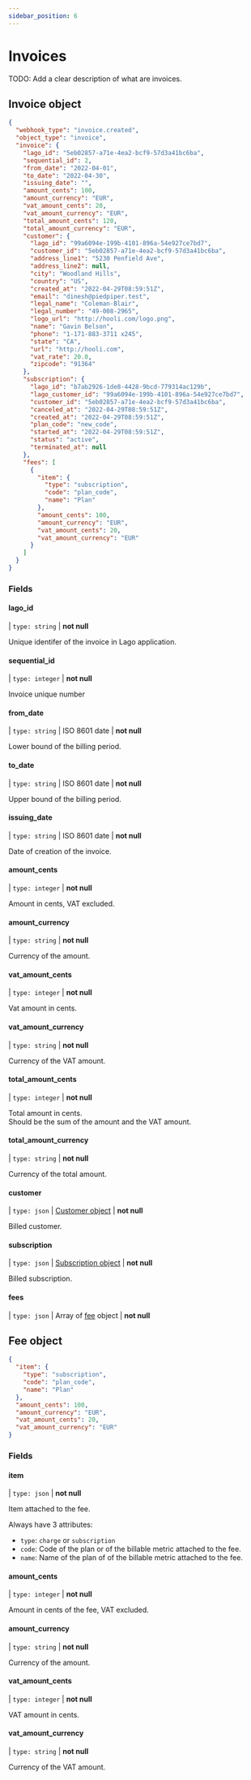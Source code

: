 ```yaml
---
sidebar_position: 6
---
```


# Invoices

TODO: Add a clear description of what are invoices.

## Invoice object

```json
{
  "webhook_type": "invoice.created",
  "object_type": "invoice",
  "invoice": {
    "lago_id": "5eb02857-a71e-4ea2-bcf9-57d3a41bc6ba",
    "sequential_id": 2,
    "from_date": "2022-04-01",
    "to_date": "2022-04-30",
    "issuing_date": "",
    "amount_cents": 100,
    "amount_currency": "EUR",
    "vat_amount_cents": 20,
    "vat_amount_currency": "EUR",
    "total_amount_cents": 120,
    "total_amount_currency": "EUR",
    "customer": {
      "lago_id": "99a6094e-199b-4101-896a-54e927ce7bd7",
      "customer_id": "5eb02857-a71e-4ea2-bcf9-57d3a41bc6ba",
      "address_line1": "5230 Penfield Ave",
      "address_line2": null,
      "city": "Woodland Hills",
      "country": "US",
      "created_at": "2022-04-29T08:59:51Z",
      "email": "dinesh@piedpiper.test",
      "legal_name": "Coleman-Blair",
      "legal_number": "49-008-2965",
      "logo_url": "http://hooli.com/logo.png",
      "name": "Gavin Belson",
      "phone": "1-171-883-3711 x245",
      "state": "CA",
      "url": "http://hooli.com",
      "vat_rate": 20.0,
      "zipcode": "91364"
    },
    "subscription": {
      "lago_id": "b7ab2926-1de8-4428-9bcd-779314ac129b",
      "lago_customer_id": "99a6094e-199b-4101-896a-54e927ce7bd7",
      "customer_id": "5eb02857-a71e-4ea2-bcf9-57d3a41bc6ba",
      "canceled_at": "2022-04-29T08:59:51Z",
      "created_at": "2022-04-29T08:59:51Z",
      "plan_code": "new_code",
      "started_at": "2022-04-29T08:59:51Z",
      "status": "active",
      "terminated_at": null
    },
    "fees": [
      {
        "item": {
          "type": "subscription",
          "code": "plan_code",
          "name": "Plan"
        },
        "amount_cents": 100,
        "amount_currency": "EUR",
        "vat_amount_cents": 20,
        "vat_amount_currency": "EUR"
      }
    ]
  }
}
```

### Fields

#### lago_id

| `type: string` | **not null**

Unique identifer of the invoice in Lago application.

#### sequential_id

| `type: integer` | **not null**

Invoice unique number

#### from_date

| `type: string` | ISO 8601 date | **not null**

Lower bound of the billing period.

#### to_date

| `type: string` | ISO 8601 date | **not null**

Upper bound of the billing period.

#### issuing_date

| `type: string` | ISO 8601 date | **not null**

Date of creation of the invoice.

#### amount_cents

| `type: integer` | **not null**

Amount in cents, VAT excluded.

#### amount_currency

| `type: string` | **not null**

Currency of the amount.

#### vat_amount_cents

| `type: integer` | **not null**

Vat amount in cents.

#### vat_amount_currency

| `type: string` | **not null**

Currency of the VAT amount.

#### total_amount_cents

| `type: integer` | **not null**

Total amount in cents.<br/>
Should be the sum of the amount and the VAT amount.

#### total_amount_currency

| `type: string` | **not null**

Currency of the total amount.

#### customer

| `type: json` | [Customer object](/docs/api-reference/customers/customer-object) | **not null**

Billed customer.

#### subscription

| `type: json` | [Subscription object](/docs/api-reference/subscriptions/subscription-object) | **not null**

Billed subscription.

#### fees

| `type: json` | Array of [fee](#fee-object) object | **not null**

## Fee object

```json
{
  "item": {
    "type": "subscription",
    "code": "plan_code",
    "name": "Plan"
  },
  "amount_cents": 100,
  "amount_currency": "EUR",
  "vat_amount_cents": 20,
  "vat_amount_currency": "EUR"
}
```

### Fields

#### item

| `type: json` | **not null**

Item attached to the fee.

Always have 3 attributes:
- `type`: `charge` or `subscription`
- `code`: Code of the plan or of the billable metric attached to the fee.
- `name`: Name of the plan of of the billable metric attached to the fee.

#### amount_cents

| `type: integer` | **not null**

Amount in cents of the fee, VAT excluded.

#### amount_currency

| `type: string` | **not null**

Currency of the amount.

#### vat_amount_cents

| `type: integer` | **not null**

VAT amount in cents.

#### vat_amount_currency

| `type: string` | **not null**

Currency of the VAT amount.
